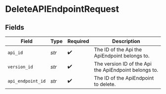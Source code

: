 # DeleteAPIEndpointRequest


## Fields

| Field                                                 | Type                                                  | Required                                              | Description                                           |
| ----------------------------------------------------- | ----------------------------------------------------- | ----------------------------------------------------- | ----------------------------------------------------- |
| `api_id`                                              | *str*                                                 | :heavy_check_mark:                                    | The ID of the Api the ApiEndpoint belongs to.         |
| `version_id`                                          | *str*                                                 | :heavy_check_mark:                                    | The version ID of the Api the ApiEndpoint belongs to. |
| `api_endpoint_id`                                     | *str*                                                 | :heavy_check_mark:                                    | The ID of the ApiEndpoint to delete.                  |